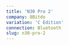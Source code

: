 ```yaml
---
title: 'N30 Pro 2'
company: 8Bitdo
variation: 'C Edition'
connection: Bluetooth
slug: n30-pro-2
---
```

